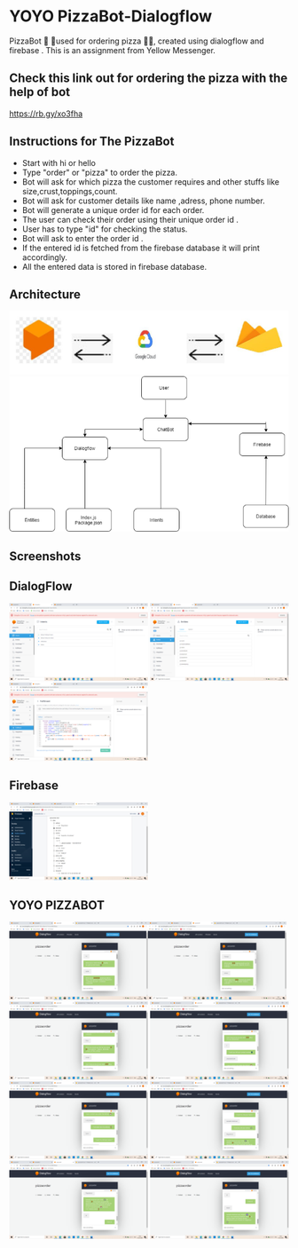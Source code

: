 # YOYO PizzaBot-Dialogflow
PizzaBot 🤖 🍕used for ordering pizza 🍕🍕, created using dialogflow and firebase . This is an assignment from Yellow Messenger.

## Check this link out for ordering the pizza with the help of bot
  <a href="https://rb.gy/xo3fha">https://rb.gy/xo3fha</a>
    
## Instructions for The PizzaBot
   * Start with hi or hello
   * Type "order" or "pizza" to order the pizza.
   * Bot will ask for which pizza the customer requires and other stuffs like size,crust,toppings,count.
   * Bot will ask for customer details like name ,adress, phone number.
   * Bot will generate a unique order id for each order.
   * The user can check their order using their unique order id .
   * User has to type "id" for checking the status.
   * Bot will ask to enter the order id .
   * If the entered id is fetched from the firebase database it will print accordingly.
   * All the entered data is stored in firebase database.
   
 ## Architecture
   <img src="images/1.png"> 
   <img src="images/2.png">
   
 ## Screenshots
 
 ## DialogFlow
 <img src="screenshots/1.png" width="250" style="max-width:100%;"> <img src="screenshots/2.png" width="250" style="max-width:100%;">
 <img src="screenshots/3.png" width="250" style="max-width:100%;">
 
## Firebase
  <img src="screenshots/4.png" width="250" style="max-width:100%;">
  
## YOYO PIZZABOT
  <img src="screenshots/5.png" width="250" style="max-width:100%;"><img src="screenshots/6.png" width="250" style="max-width:100%;"><img src="screenshots/7.png" width="250" style="max-width:100%;"> <img src="screenshots/8.png" width="250" style="max-width:100%;"><img src="screenshots/9.png" width="250" style="max-width:100%;"> <img src="screenshots/10.png" width="250" style="max-width:100%;"> <img src="screenshots/11.png" width="250" style="max-width:100%;"> <img src="screenshots/12.png" width="250" style="max-width:100%;"> 
 
  
  
  
 
 
    
